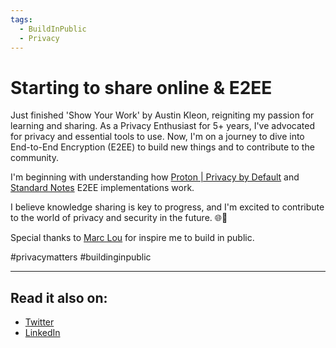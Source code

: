 ```yaml
---
tags:
  - BuildInPublic
  - Privacy
---
```


# Starting to share online & E2EE

Just finished 'Show Your Work' by Austin Kleon, reigniting my passion for learning and sharing. As a Privacy Enthusiast for 5+ years, I've advocated for privacy and essential tools to use. Now, I'm on a journey to dive into End-to-End Encryption (E2EE) to build new things and to contribute to the community.

I'm beginning with understanding how [Proton | Privacy by Default](https://www.linkedin.com/company/protonprivacy/) and [Standard Notes](https://www.linkedin.com/company/standard-notes/) E2EE implementations work.

I believe knowledge sharing is key to progress, and I'm excited to contribute to the world of privacy and security in the future. 🌐🔐

Special thanks to [Marc Lou](https://www.linkedin.com/in/ACoAABcW3PUBYVoeBRjMdyt4xj4PXkhDxTBFGs4) for inspire me to build in public.

#privacymatters #buildinginpublic

---

## Read it also on:

- [Twitter](https://twitter.com/bruncanepa/status/1721948159029481880)
- [LinkedIn](https://www.linkedin.com/posts/bruno-canepa_privacymatters-buildinginpublic-activity-7127752439138504705-VIl5)
